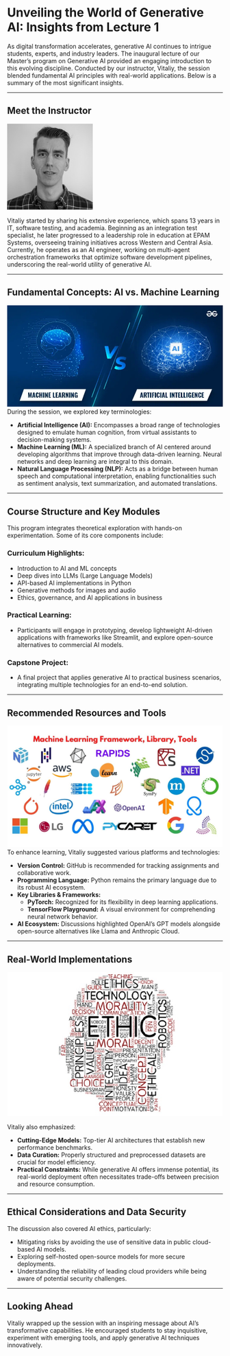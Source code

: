 # Unveiling the World of Generative AI: Insights from Lecture 1

As digital transformation accelerates, generative AI continues to intrigue students, experts, and industry leaders. The inaugural lecture of our Master’s program on Generative AI provided an engaging introduction to this evolving discipline. Conducted by our instructor, Vitaliy, the session blended fundamental AI principles with real-world applications. Below is a summary of the most significant insights.

---

## Meet the Instructor
![Vitaliy](teacher.jpg)

Vitaliy started by sharing his extensive experience, which spans 13 years in IT, software testing, and academia. Beginning as an integration test specialist, he later progressed to a leadership role in education at EPAM Systems, overseeing training initiatives across Western and Central Asia. Currently, he operates as an AI engineer, working on multi-agent orchestration frameworks that optimize software development pipelines, underscoring the real-world utility of generative AI.

---

## Fundamental Concepts: AI vs. Machine Learning
![vs](mlvsai.jpg)
During the session, we explored key terminologies:

- **Artificial Intelligence (AI):** Encompasses a broad range of technologies designed to emulate human cognition, from virtual assistants to decision-making systems.
- **Machine Learning (ML):** A specialized branch of AI centered around developing algorithms that improve through data-driven learning. Neural networks and deep learning are integral to this domain.
- **Natural Language Processing (NLP):** Acts as a bridge between human speech and computational interpretation, enabling functionalities such as sentiment analysis, text summarization, and automated translations.

---

## Course Structure and Key Modules

This program integrates theoretical exploration with hands-on experimentation. Some of its core components include:

### Curriculum Highlights:
- Introduction to AI and ML concepts
- Deep dives into LLMs (Large Language Models)
- API-based AI implementations in Python
- Generative methods for images and audio
- Ethics, governance, and AI applications in business

### Practical Learning:
- Participants will engage in prototyping, develop lightweight AI-driven applications with frameworks like Streamlit, and explore open-source alternatives to commercial AI models.

### Capstone Project:
- A final project that applies generative AI to practical business scenarios, integrating multiple technologies for an end-to-end solution.

---

## Recommended Resources and Tools
![frameworks](frameworks.jpg)
To enhance learning, Vitaliy suggested various platforms and technologies:

- **Version Control:** GitHub is recommended for tracking assignments and collaborative work.
- **Programming Language:** Python remains the primary language due to its robust AI ecosystem.
- **Key Libraries & Frameworks:**
  - **PyTorch:** Recognized for its flexibility in deep learning applications.
  - **TensorFlow Playground:** A visual environment for comprehending neural network behavior.
- **AI Ecosystem:** Discussions highlighted OpenAI’s GPT models alongside open-source alternatives like Llama and Anthropic Cloud.

---

## Real-World Implementations
![ethic](ethic.jpg)

Vitaliy also emphasized:

- **Cutting-Edge Models:** Top-tier AI architectures that establish new performance benchmarks.
- **Data Curation:** Properly structured and preprocessed datasets are crucial for model efficiency.
- **Practical Constraints:** While generative AI offers immense potential, its real-world deployment often necessitates trade-offs between precision and resource consumption.

---

## Ethical Considerations and Data Security

The discussion also covered AI ethics, particularly:

- Mitigating risks by avoiding the use of sensitive data in public cloud-based AI models.
- Exploring self-hosted open-source models for more secure deployments.
- Understanding the reliability of leading cloud providers while being aware of potential security challenges.

---

## Looking Ahead

Vitaliy wrapped up the session with an inspiring message about AI’s transformative capabilities. He encouraged students to stay inquisitive, experiment with emerging tools, and apply generative AI techniques innovatively.

